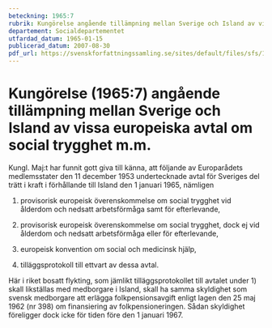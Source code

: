 ```yaml
---
beteckning: 1965:7
rubrik: Kungörelse angående tillämpning mellan Sverige och Island av vissa europeiska avtal om social trygghet m.m.
departement: Socialdepartementet
utfardad_datum: 1965-01-15
publicerad_datum: 2007-08-30
pdf_url: https://svenskforfattningssamling.se/sites/default/files/sfs/1965-01/SFS1965-7.pdf
---
```


# Kungörelse (1965:7) angående tillämpning mellan Sverige och Island av vissa europeiska avtal om social trygghet m.m.

Kungl. Maj:t har funnit gott giva till känna, att följande av Europarådets medlemsstater den 11 december 1953 undertecknade avtal för Sveriges del trätt i kraft i förhållande till Island den 1 januari 1965, nämligen

1) provisorisk europeisk överenskommelse om social trygghet vid ålderdom och nedsatt arbetsförmåga samt för efterlevande,

2) provisorisk europeisk överenskommelse om social trygghet, dock ej vid ålderdom och nedsatt arbetsförmåga eller för efterlevande,

3) europeisk konvention om social och medicinsk hjälp,

4) tilläggsprotokoll till ettvart av dessa avtal.

Här i riket bosatt flykting, som jämlikt tilläggsprotokollet till avtalet under 1) skall likställas med medborgare i Island, skall ha samma skyldighet som svensk medborgare att erlägga folkpensionsavgift enligt lagen den 25 maj 1962 (nr 398) om finansiering av folkpensioneringen. Sådan skyldighet föreligger dock icke för tiden före den 1 januari 1967.